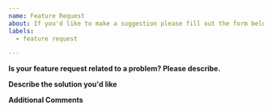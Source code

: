 ```yaml
---
name: Feature Request
about: If you'd like to make a suggestion please fill out the form below.
labels:
  - feature request

---
```


**Is your feature request related to a problem? Please describe.**
<!-- Please provide a clear and concise description of what the problem is. Please be sure to read the README first! -->

**Describe the solution you'd like**
<!-- Please provide a clear and concise description of what you want to happen. -->

**Additional Comments**
<!-- Add any other context about the feature request here. -->
